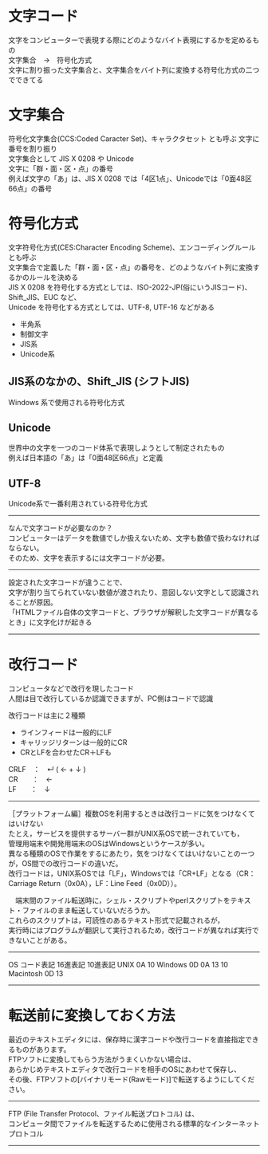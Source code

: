 # 文字コード
文字をコンピューターで表現する際にどのようなバイト表現にするかを定めるもの  
文字集合　→　符号化方式  
文字に割り振った文字集合と、文字集合をバイト列に変換する符号化方式の二つでできてる  

# 文字集合 
符号化文字集合(CCS:Coded Caracter Set)、キャラクタセット とも呼ぶ
文字に番号を割り振り  
文字集合として JIS X 0208 や Unicode  
文字に「群・面・区・点」の番号  
例えば文字の「あ」は、JIS X 0208 では「4区1点」、Unicodeでは「0面48区66点」の番号  

# 符号化方式  
文字符号化方式(CES:Character Encoding Scheme)、エンコーディングルール とも呼ぶ  
文字集合で定義した「群・面・区・点」の番号を、どのようなバイト列に変換するかのルールを決める  
JIS X 0208 を符号化する方式としては、ISO-2022-JP(俗にいうJISコード)、Shift_JIS、EUC など、  
Unicode を符号化する方式としては、UTF-8, UTF-16 などがある  

- 半角系
- 制御文字
- JIS系
- Unicode系

## JIS系のなかの、Shift_JIS (シフトJIS)  
Windows 系で使用される符号化方式  
## Unicode  
世界中の文字を一つのコード体系で表現しようとして制定されたもの  
例えば日本語の「あ」は「0面48区66点」と定義  
## UTF-8  
Unicode系で一番利用されている符号化方式  

***
なんで文字コードが必要なのか？  
コンピューターはデータを数値でしか扱えないため、文字も数値で扱わなければならない。  
そのため、文字を表示するには文字コードが必要。  
***
設定された文字コードが違うことで、  
文字が割り当てられていない数値が渡されたり、意図しない文字として認識されることが原因。  
「HTMLファイル自体の文字コードと、ブラウザが解釈した文字コードが異なるとき」に文字化けが起きる  
***
# 改行コード  
コンピュータなどで改行を現したコード  
人間は目で改行しているか認識できますが、PC側はコードで認識  

改行コードは主に２種類  
- ラインフィードは一般的にLF  
- キャリッジリターンは一般的にCR  
- CRとLFを合わせたCR＋LFも  

CRLF　：　↵ ( ← + ↓ )  
CR　　：　←  
LF　　：　↓  
***
［プラットフォーム編］複数OSを利用するときは改行コードに気をつけなくてはいけない  
たとえ，サービスを提供するサーバー群がUNIX系OSで統一されていても，  
管理用端末や開発用端末のOSはWindowsというケースが多い。  
異なる種類のOSで作業をするにあたり，気をつけなくてはいけないことの一つが，OS間での改行コードの違いだ。  
改行コードは，UNIX系OSでは「LF」，Windowsでは「CR+LF」となる（CR：Carriage Return（0x0A），LF：Line Feed（0x0D））。  

　端末間のファイル転送時に，シェル・スクリプトやperlスクリプトをテキスト・ファイルのまま転送していないだろうか。  
 これらのスクリプトは，可読性のあるテキスト形式で記載されるが，  
 実行時にはプログラムが翻訳して実行されるため，改行コードが異なれば実行できないことがある。  
 ***
 OS	      コード表記	 16進表記	  10進表記
UNIX	     <LF>	      0A	      10
Windows	  <CR><LF>	 0D 0A	   13 10
Macintosh	<CR>	      0D	      13
***
# 転送前に変換しておく方法
最近のテキストエディタには、保存時に漢字コードや改行コードを直接指定できるものがあります。  
FTPソフトに変換してもらう方法がうまくいかない場合は、  
あらかじめテキストエディタで改行コードを相手のOSにあわせて保存し、  
その後、FTPソフトの[バイナリモード(Rawモード)]で転送するようにしてください。  
***
FTP (File Transfer Protocol、ファイル転送プロトコル) は、  
コンピュータ間でファイルを転送するために使用される標準的なインターネットプロトコル  
***

 
